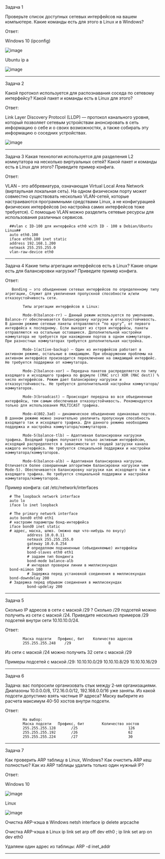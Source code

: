 Задача 1

Проверьте список доступных сетевых интерфейсов на вашем компьютере. Какие команды есть для этого в Linux и в Windows?

Ответ:

Windows 10 (ipconfig)

![image](https://user-images.githubusercontent.com/65549218/146227490-eb58a25d-d838-44b1-8c87-b2d94c2a2af6.png)

Ubuntu ip a

![image](https://user-images.githubusercontent.com/65549218/146227891-df01167e-9648-4cdd-9131-11ea564a539b.png)

_________________________________________________________________________________________________________________________________________________________________________________

Задача 2

Какой протокол используется для распознавания соседа по сетевому интерфейсу? Какой пакет и команды есть в Linux для этого?

Ответ:

Link Layer Discovery Protocol (LLDP) — протокол канального уровня, который позволяет сетевым устройствам анонсировать в сеть информацию о себе и о своих возможностях, а также собирать эту информацию о соседних устройствах.

![image](https://user-images.githubusercontent.com/65549218/146237221-57b7f593-7e11-4bda-a575-35ee2b14177c.png)


_________________________________________________________________________________________________________________________________________________________________________________
Задача 3
Какая технология используется для разделения L2 коммутатора на несколько виртуальных сетей? Какой пакет и команды есть в Linux для этого? Приведите пример конфига.

Ответ:

VLAN – это аббревиатура, означающая Virtual Local Area Network (виртаульная локальная сеть). На одном физическом порту может совместно существовать несколько VLAN-сетей, которые настраиваются программными средствами Linux, а не конфигурацией физических интерфейсов (но настройка самих интерфейсов тоже требуется). С помощью VLAN можно разделить сетевые ресурсы для использования различных сервисов.

      ##vlan с ID-100 для интерфейса eth0 with ID - 100 в Debian/Ubuntu Linux##
      auto eth0.100
      iface eth0.100 inet static
      address 192.168.1.200
      netmask 255.255.255.0
      vlan-raw-device eth0
_________________________________________________________________________________________________________________________________________________________________________________

Задача 4
Какие типы агрегации интерфейсов есть в Linux? Какие опции есть для балансировки нагрузки? Приведите пример конфига.

Ответ:

       Bonding – это объединение сетевых интерфейсов по определенному типу агрегации, Служит для увеличения пропускной способности и/или отказоустойчивость сети.

            Типы агрегации интерфейсов в Linux:

            Mode-0(balance-rr) – Данный режим используется по умолчанию. Balance-rr обеспечивается балансировку нагрузки и отказоустойчивость. В данном режиме сетевые пакеты отправляются “по кругу”, от первого интерфейса к последнему. Если выходят из строя интерфейсы, пакеты отправляются на остальные оставшиеся. Дополнительной настройки коммутатора не требуется при нахождении портов в одном коммутаторе. При разностных коммутаторах требуется дополнительная настройка.

            Mode-1(active-backup) – Один из интерфейсов работает в активном режиме, остальные в ожидающем. При обнаружении проблемы на активном интерфейсе производится переключение на ожидающий интерфейс. Не требуется поддержки от коммутатора.

            Mode-2(balance-xor) – Передача пакетов распределяется по типу входящего и исходящего трафика по формуле ((MAC src) XOR (MAC dest)) % число интерфейсов. Режим дает балансировку нагрузки и отказоустойчивость. Не требуется дополнительной настройки коммутатора/коммутаторов.

            Mode-3(broadcast) – Происходит передача во все объединенные интерфейсы, тем самым обеспечивая отказоустойчивость. Рекомендуется только для использования MULTICAST трафика.

            Mode-4(802.3ad) – динамическое объединение одинаковых портов. В данном режиме можно значительно увеличить пропускную способность входящего так и исходящего трафика. Для данного режима необходима поддержка и настройка коммутатора/коммутаторов.

            Mode-5(balance-tlb) – Адаптивная балансировки нагрузки трафика. Входящий трафик получается только активным интерфейсом, исходящий распределяется в зависимости от текущей загрузки канала каждого интерфейса. Не требуется специальной поддержки и настройки коммутатора/коммутаторов.

            Mode-6(balance-alb) – Адаптивная балансировка нагрузки. Отличается более совершенным алгоритмом балансировки нагрузки чем Mode-5). Обеспечивается балансировку нагрузки как исходящего так и входящего трафика. Не требуется специальной поддержки и настройки коммутатора/коммутаторов.         
          
          
Пример конфига:
cat /etc/network/interfaces 
            
      # The loopback network interface
      auto lo
      iface lo inet loopback

      # The primary network interface
      auto bond0 eth0 eth1
      # настроим параметры бонд-интерфейса
      iface bond0 inet static
      # адрес, маска, шлюз. (можно еще что-нибудь по вкусу)
              address 10.0.0.11
              netmask 255.255.255.0
              gateway 10.0.0.254
              # определяем подчиненные (объединяемые) интерфейсы
              bond-slaves eth0 eth1
              # задаем тип бондинга
              bond-mode balance-alb
              # интервал проверки линии в миллисекундах
      bond-miimon 100
              # Задержка перед установкой соединения в миллисекундах
      bond-downdelay 200
      # Задержка перед обрывом соединения в миллисекундах
              bond-updelay 200

_________________________________________________________________________________________________________________________________________________________________________________
Задача 5

Сколько IP адресов в сети с маской /29 ? Сколько /29 подсетей можно получить из сети с маской /24. Приведите несколько примеров /29 подсетей внутри сети 10.10.10.0/24.

Ответ:

            Маска подсети	Префикс, бит	Количество адресов
            255.255.255.248	   /29	               8
       
            
Из сети с маской /24 можно получить 32 сети с маской /29

Примеры подсетей с маской /29:
10.10.10.0/29
10.10.10.8/29
10.10.10.16/29
            
_________________________________________________________________________________________________________________________________________________________________________________

Задача 6

Задача: вас попросили организовать стык между 2-мя организациями. Диапазоны 10.0.0.0/8, 172.16.0.0/12, 192.168.0.0/16 уже заняты. Из какой подсети допустимо взять частные IP адреса? Маску выберите из расчета максимум 40-50 хостов внутри подсети.

Ответ:

            На выбор:
            Маска подсети	Префикс, бит		Количество хостов	      
            255.255.255.128	      /25	                    126	                  	                  
            255.255.255.192	      /26	                    62	                                
            255.255.255.224	      /27	                    30	                                  
_________________________________________________________________________________________________________________________________________________________________________________

Задача 7

Как проверить ARP таблицу в Linux, Windows? Как очистить ARP кеш полностью? Как из ARP таблицы удалить только один нужный IP?

Ответ:

Windows 10

![image](https://user-images.githubusercontent.com/65549218/146250191-e80b26c4-9868-4233-93e2-8bdcfb80509f.png)

Linux

![image](https://user-images.githubusercontent.com/65549218/146250353-0bed9602-17ad-43a5-8e90-030b7931a827.png)

Очистка ARP-кэша в Windows
netsh interface ip delete arpcache

Очистка ARP-кэша в Linux
ip link set arp off dev eth0 ; ip link set arp on dev eth0

Удаляем один адрес из таблицы: 
ARP -d inet_addr


_________________________________________________________________________________________________________________________________________________________________________________
